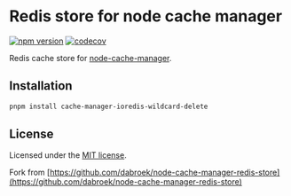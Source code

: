 # Redis store for node cache manager

[![npm version](https://badge.fury.io/js/cache-manager-ioredis-wildcard-delete.svg)](https://www.npmjs.com/package/cache-manager-ioredis-wildcard-delete) [![codecov](https://codecov.io/gh/Waidmann/node-cache-manager-ioredis-wildcard-delete/branch/master/graph/badge.svg?token=NX28S97MDF)](https://codecov.io/gh/Waidmann/node-cache-manager-ioredis-wildcard-delete)

Redis cache store for [node-cache-manager](https://github.com/node-cache-manager/node-cache-manager).

## Installation

```sh
pnpm install cache-manager-ioredis-wildcard-delete
```

## License

Licensed under the [MIT license](./LICENSE).

Fork from [https://github.com/dabroek/node-cache-manager-redis-store](https://github.com/dabroek/node-cache-manager-redis-store)
